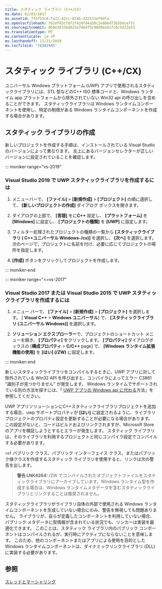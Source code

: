 ```yaml
---
title: スタティック ライブラリ (C++/CX)
ms.date: 02/03/2017
ms.assetid: 7faf53c8-fa21-42cc-8246-d32533ef9dfa
ms.openlocfilehash: f62ef03cfdf2f424fd4a50c2e866d73b5bdce7fc
ms.sourcegitcommit: 069e3833bd821e7d64f5c98d0ea41fc0c5d22e53
ms.translationtype: MT
ms.contentlocale: ja-JP
ms.lasthandoff: 11/21/2019
ms.locfileid: "74302945"
---
```

# <a name="static-libraries-ccx"></a>スタティック ライブラリ (C++/CX)

ユニバーサル Windows プラットフォーム (UWP) アプリで使用されるスタティックライブラリには、STL 型などのC++ ISO 標準コードと、Windows ランタイム app プラットフォームから除外されていない Win32 api の呼び出しを含めることができます。 スタティックライブラリは Windows ランタイムコンポーネントを使用し、特定の制限がある Windows ランタイムコンポーネントを作成する場合があります。

## <a name="creating-static-libraries"></a>スタティック ライブラリの作成


新しいプロジェクトを作成する手順は、インストールされている Visual Studio のバージョンによって異なります。 左上にあるバージョンセレクターが正しいバージョンに設定されていることを確認します。

::: moniker range="vs-2019"

### <a name="to-create-a-uwp-static-library-in-visual-studio-2019"></a>Visual Studio 2019 で UWP スタティックライブラリを作成するには

1. メニューバーで、 **[ファイル]** > **[新規作成]** > **[プロジェクト]** の順に選択して、 **[新しいプロジェクトの作成]** ダイアログ ボックスを開きます。

1. ダイアログの上部で、 **[言語]** をに**C++** 設定し、 **[プラットフォーム]** を **[Windows]** に設定し、 **[プロジェクトの種類]** を **[UWP]** に設定します。 

1. フィルター処理されたプロジェクトの種類の一覧から **[スタティックライブラリ ( C++ユニバーサル Windows-/cx)]** を選択し、 **[次へ]** を選択します。 次のページで、プロジェクトに名前を付け、必要に応じてプロジェクトの場所を指定します。

1. **[作成]** ボタンをクリックしてプロジェクトを作成します。

::: moniker-end

::: moniker range="<=vs-2017"

### <a name="to-create-a-uwp-static-library-in-visual-studio-2017-or-visual-studio-2015"></a>Visual Studio 2017 または Visual Studio 2015 で UWP スタティックライブラリを作成するには

1. メニュー バーで、 **[ファイル]**  >  **[新規作成]**  >  **[プロジェクト]** を選択します。 [ **Visual C++**  > **Windows ユニバーサル**] で、 **[スタティックライブラリ (ユニバーサル Windows)]** を選択します。

1. **ソリューション エクスプローラー**で、プロジェクトのショートカット メニューを開き、 **[プロパティ]** をクリックします。 **[プロパティ]** ダイアログボックスの [**構成プロパティ** > **C/C++**  page] で、 **[Windows ランタイム拡張機能の使用]** を **[はい] (/ZW)** に設定します。

::: moniker-end

新しいスタティックライブラリをコンパイルするときに、UWP アプリに対して除外されている Win32 API を呼び出すと、コンパイラによってエラー C3861 "識別子が見つかりません" が発生します。 Windows ランタイムでサポートされている別の方法を探すには、「 [UWP アプリの Windows api に代わる](/uwp/win32-and-com/alternatives-to-windows-apis-uwp)方法」を参照してください。

UWP アプリソリューションにC++スタティックライブラリプロジェクトを追加する場合、uwp サポートプロパティが **[はい]** に設定されるように、ライブラリプロジェクトのプロパティ設定を更新することが必要になる場合があります。 この設定がないと、コードはビルドおよびリンクされますが、Microsoft Store のアプリを検証しようとするとエラーが発生します。 スタティック ライブラリは、そのライブラリを利用するプロジェクトと同じコンパイラ設定でコンパイルする必要があります。

`ref` パブリック クラス、パブリック インターフェイス クラス、またはパブリック値クラスを作成するスタティック ライブラリを使用すると、リンクは次の警告を出します。

> **警告 LNK4264:** /ZW でコンパイルされたオブジェクトファイルをスタティックライブラリにアーカイブしています。Windows ランタイム型を作成する場合は、Windows ランタイムメタデータを含むスタティックライブラリとリンクすることは推奨されません。

スタティックライブラリがライブラリ自体の外部で使用される Windows ランタイムコンポーネントを生成していない場合にのみ、警告を無視しても問題ありません。 ライブラリが、自らが定義したコンポーネントを利用していない場合、パブリック メタデータに型情報が含まれている状況でも、リンカーは実装を最適化できます。 このことは、スタティック ライブラリ内のパブリック コンポーネントはコンパイルされるが、実行時にアクティブにならないことを意味します。 このため、他のコンポーネントまたはアプリによる使用を目的とした Windows ランタイムコンポーネントは、ダイナミックリンクライブラリ (DLL) に実装する必要があります。

## <a name="see-also"></a>参照

[スレッドとマーシャリング](../cppcx/threading-and-marshaling-c-cx.md)
